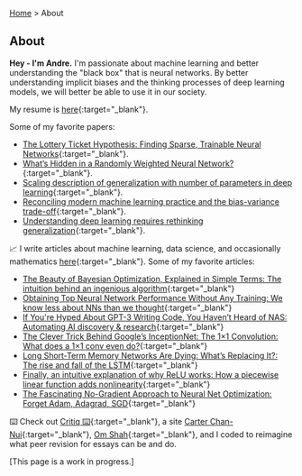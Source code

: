 [Home](https://andre-ye.github.io/) > About

## About

**Hey - I'm Andre.** I'm passionate about machine learning and better understanding the "black box" that is neural networks. By better understanding implicit biases and the thinking processes of deep learning models, we will better be able to use it in our society.

My resume is [here](https://andre-ye.github.io/scripts/andre-ye-resume.pdf){:target="_blank"}.

Some of my favorite papers:
- [The Lottery Ticket Hypothesis: Finding Sparse, Trainable Neural Networks](https://arxiv.org/abs/1803.03635v1){:target="_blank"}.
- [What’s Hidden in a Randomly Weighted Neural Network?](https://arxiv.org/pdf/1911.13299.pdf){:target="_blank"}.
- [Scaling description of generalization with number of parameters in deep learning](https://arxiv.org/pdf/1901.01608.pdf){:target="_blank"}.
- [Reconciling modern machine learning practice and the bias-variance trade-off](https://arxiv.org/pdf/1812.11118.pdf){:target="_blank"}.
- [Understanding deep learning requires rethinking generalization](https://arxiv.org/abs/1611.03530){:target="_blank"}.

📈 I write articles about machine learning, data science, and occasionally mathematics [here](https://andre-ye.medium.com/){:target="_blank"}. Some of my favorite articles:
- [The Beauty of Bayesian Optimization, Explained in Simple Terms: The intuition behind an ingenious algorithm](https://towardsdatascience.com/the-beauty-of-bayesian-optimization-explained-in-simple-terms-81f3ee13b10f){:target="_blank"}
- [Obtaining Top Neural Network Performance Without Any Training: We know less about NNs than we thought](https://medium.com/analytics-vidhya/obtaining-top-neural-network-performance-without-any-training-5af0af464c59){:target="_blank"}
- [If You're Hyped About GPT-3 Writing Code, You Haven’t Heard of NAS: Automating AI discovery & research](https://towardsdatascience.com/if-youre-hyped-about-gpt-3-writing-code-you-haven-t-heard-of-nas-19c8c30fcc8a){:target="_blank"}
- [The Clever Trick Behind Google’s InceptionNet: The 1×1 Convolution: What does a 1×1 conv even do?](https://towardsdatascience.com/the-clever-trick-behind-googles-inception-the-1-1-convolution-58815b20113){:target="_blank"}
- [Long Short-Term Memory Networks Are Dying: What’s Replacing It?: The rise and fall of the LSTM](https://towardsdatascience.com/long-short-term-memory-networks-are-dying-whats-replacing-it-5ff3a99399fe){:target="_blank"}
- [Finally, an intuitive explanation of why ReLU works: How a piecewise linear function adds nonlinearity](https://towardsdatascience.com/if-rectified-linear-units-are-linear-how-do-they-add-nonlinearity-40247d3e4792){:target="_blank"}
- [The Fascinating No-Gradient Approach to Neural Net Optimization: Forget Adam, Adagrad, SGD](https://towardsdatascience.com/the-fascinating-no-gradient-approach-to-neural-net-optimization-abb287f88c97){:target="_blank"}

⌨️ Check out [Critiq ⌨️](https://critiq.tech){:target="_blank"}, a site [Carter Chan-Nui](https://www.linkedin.com/in/carterchannui/){:target="_blank"}, [Om Shah](https://www.linkedin.com/in/om-shah-5a0b571ab/){:target="_blank"}, and I coded to reimagine what peer revision for essays can be and do.

[This page is a work in progress.]
